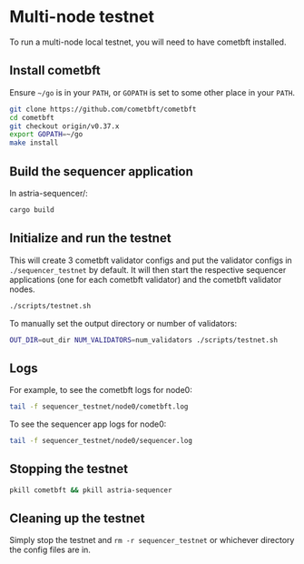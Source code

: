 # Multi-node testnet

To run a multi-node local testnet, you will need to have cometbft installed.

## Install cometbft

Ensure `~/go` is in your `PATH`, or `GOPATH` is set to some other place in your
`PATH`.

```sh
git clone https://github.com/cometbft/cometbft
cd cometbft
git checkout origin/v0.37.x
export GOPATH=~/go
make install
```

## Build the sequencer application

In astria-sequencer/:

```sh
cargo build
```

## Initialize and run the testnet

This will create 3 cometbft validator configs and put the validator configs in
`./sequencer_testnet` by default. It will then start the respective sequencer
applications (one for each cometbft validator) and the cometbft validator nodes.

```sh
./scripts/testnet.sh
```

To manually set the output directory or number of validators:

```sh
OUT_DIR=out_dir NUM_VALIDATORS=num_validators ./scripts/testnet.sh
```

## Logs

For example, to see the cometbft logs for node0:

```sh
tail -f sequencer_testnet/node0/cometbft.log 
```

To see the sequencer app logs for node0:

```sh
tail -f sequencer_testnet/node0/sequencer.log 
```

## Stopping the testnet

```sh
pkill cometbft && pkill astria-sequencer
```

## Cleaning up the testnet

Simply stop the testnet and `rm -r sequencer_testnet` or whichever directory the
config files are in.
